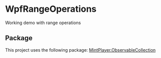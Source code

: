 # WpfRangeOperations
Working demo with range operations

## Package
This project uses the following package: [MintPlayer.ObservableCollection](https://github.com/MintPlayer/MintPlayer.ObservableCollection)
